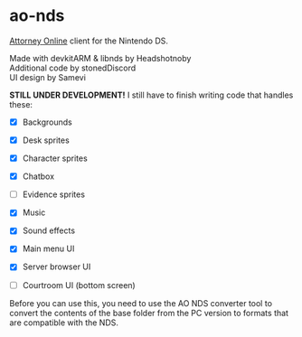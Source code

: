 # ao-nds

[Attorney Online](https://aceattorneyonline.com) client for the Nintendo DS.

Made with devkitARM & libnds by Headshotnoby<br/>
Additional code by stonedDiscord<br/>
UI design by Samevi

**STILL UNDER DEVELOPMENT!**
I still have to finish writing code that handles these:
- [x] Backgrounds
- [x] Desk sprites
- [x] Character sprites
- [x] Chatbox
- [ ] Evidence sprites
- [x] Music
- [x] Sound effects
- [x] Main menu UI
- [x] Server browser UI
- [ ] Courtroom UI (bottom screen)


Before you can use this, you need to use the AO NDS converter tool
to convert the contents of the base folder from the PC version to formats that are compatible with the NDS.
